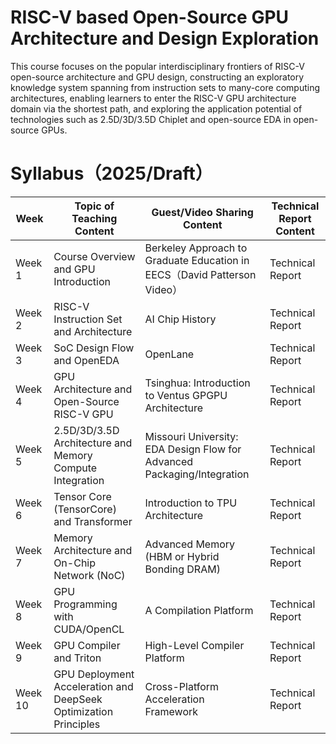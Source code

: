 # **RISC-V** **based Open-Source GPU Architecture and Design Exploration**



This course focuses on the popular interdisciplinary frontiers of RISC-V open-source architecture and GPU design, constructing an exploratory knowledge system spanning from instruction sets to many-core computing architectures, enabling learners to enter the RISC-V GPU architecture domain via the shortest path, and exploring the application potential of technologies such as 2.5D/3D/3.5D Chiplet and open-source EDA in open-source GPUs.



# Syllabus（2025/Draft）

| Week    | Topic of Teaching Content                                    | Guest/Video Sharing Content                                  | Technical Report Content |
| ------- | ------------------------------------------------------------ | ------------------------------------------------------------ | ------------------------ |
| Week 1  | Course Overview and GPU Introduction                         | Berkeley Approach to Graduate Education in EECS（David Patterson Video） | Technical Report         |
| Week 2  | RISC-V Instruction Set and Architecture                      | AI Chip History                                              | Technical Report         |
| Week 3  | SoC Design Flow and OpenEDA                                  | OpenLane                                                     | Technical Report         |
| Week 4  | GPU Architecture and Open-Source RISC-V GPU                  | Tsinghua: Introduction to Ventus GPGPU Architecture          | Technical Report         |
| Week 5  | 2.5D/3D/3.5D Architecture and Memory Compute Integration     | Missouri University: EDA Design Flow for Advanced Packaging/Integration | Technical Report         |
| Week 6  | Tensor Core (TensorCore) and Transformer                     | Introduction to TPU Architecture                             | Technical Report         |
| Week 7  | Memory Architecture and On-Chip Network (NoC)                | Advanced Memory (HBM or Hybrid Bonding DRAM)                 | Technical Report         |
| Week 8  | GPU Programming with CUDA/OpenCL                             | A Compilation Platform                                       | Technical Report         |
| Week 9  | GPU Compiler and Triton                                      | High-Level Compiler Platform                                 | Technical Report         |
| Week 10 | GPU Deployment Acceleration and DeepSeek Optimization Principles | Cross-Platform Acceleration Framework                        | Technical Report         |
